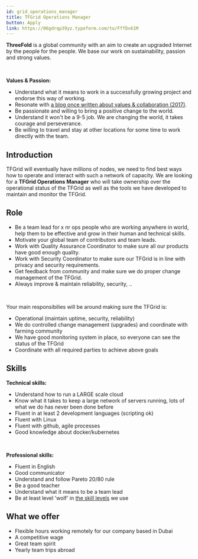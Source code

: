 ```yaml
---
id: grid_operations_manager
title: TFGrid Operations Manager
button: Apply
link: https://06gdrqp39yz.typeform.com/to/FffDv61M
---
```


**ThreeFold** is a global community with an aim to create an upgraded Internet by the people for the people. We base our work on sustainability, passion and strong values.

<br/>

**Values & Passion:**
<br/>

  - Understand what it means to work in a successfully growing project and endorse this way of working.
  - Resonate with [a blog once written about values & collaboration (2017)](https://threefold.io/info/threefold#/threefold__kristof_build_a_better_world_values_collaboration?id=change-is-good).
  - Be passionate and willing to bring a positive change to the world.
  - Understand it won't be a 9-5 job. We are changing the world, it takes courage and perseverance.
  - Be willing to travel and stay at other locations for some time to work directly with the team.

## Introduction

TFGrid will eventually have millions of nodes, we need to find best ways how to operate and interact with such a network of capacity.
We are looking for a **TFGrid Operations Manager** who will take ownership over the operational status of the TFGrid as well as the tools we have developed to maintain and monitor the TFGrid.

## Role

- Be a team lead for x nr ops people who are working anywhere in world, help them to be effective and grow in their human and technical skills.
- Motivate your global team of contributors and team leads.
- Work with Quality Assurance Coordinator to make sure all our products have good enough quality.
- Work with Security Coordinator to make sure our TFGrid is in line with privacy and security requirements.
- Get feedback from community and make sure we do proper change management of the TFGrid.
- Always improve & maintain reliability, security, ..

<br/>

Your main responsibilies will be around making sure the TFGrid is:
- Operational (maintain uptime, security, reliability)
- We do controlled change management (upgrades) and coordinate with farming community
- We have good monitoring system in place, so everyone can see the status of the TFGrid
- Coordinate with all required parties to achieve above goals

## Skills

**Technical skills:**
  - Understand how to run a LARGE scale cloud
  - Know what it takes to keep a large network of servers running, lots of what we do has never been done before
  - Fluent in at least 2 development languages (scripting ok)
  - Fluent with Linux
  - Fluent with github, agile processes
  - Good knowledge about docker/kubernetes

<br/>

**Professional skills:**
  - Fluent in English
  - Good communicator
  - Understand and follow Pareto 20/80 rule
  - Be a good teacher
  - Understand what it means to be a team lead 
  - Be at least level 'wolf' in [the skill levels](https://threefold.io/info/threefold#/threefold__p2p_awareness_level) we use


## What we offer

- Flexible hours working remotely for our company based in Dubai
- A competitive wage
- Great team spirit
- Yearly team trips abroad